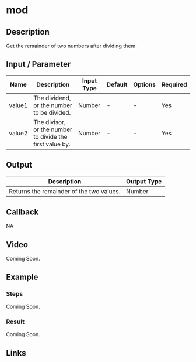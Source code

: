 # mod

## Description

Get the remainder of two numbers after dividing them.

## Input / Parameter

| Name | Description | Input Type | Default | Options | Required |
| ------ | ------ | ------ | ------ | ------ | ------ |
| value1 | The dividend, or the number to be divided. | Number | - | - | Yes |
| value2 | The divisor, or the number to divide the first value by. | Number | - | - | Yes |

## Output

| Description | Output Type |
| ------ | ------ |
| Returns the remainder of the two values. | Number |

## Callback

NA

## Video

Coming Soon.

<!-- Format: [![Video]({image-path}?raw=true)]({url-link}) -->

## Example

<!-- Share a scenario, like a user requirements. -->

### Steps

Coming Soon.

<!-- Show the steps and share some screenshots.

1. .....

Format: ![]({image-path}?raw=true) -->

### Result

Coming Soon.

<!-- Explain the output.

Format: ![]({image-path}?raw=true) -->

## Links